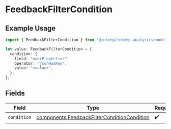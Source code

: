# FeedbackFilterCondition

## Example Usage

```typescript
import { FeedbackFilterCondition } from "@inkeep/inkeep-analytics/models/components";

let value: FeedbackFilterCondition = {
  condition: {
    field: "userProperties",
    operator: "jsonHasKey",
    value: "<value>",
  },
};
```

## Fields

| Field                                                                                                      | Type                                                                                                       | Required                                                                                                   | Description                                                                                                |
| ---------------------------------------------------------------------------------------------------------- | ---------------------------------------------------------------------------------------------------------- | ---------------------------------------------------------------------------------------------------------- | ---------------------------------------------------------------------------------------------------------- |
| `condition`                                                                                                | [components.FeedbackFilterConditionCondition](../../models/components/feedbackfilterconditioncondition.md) | :heavy_check_mark:                                                                                         | N/A                                                                                                        |